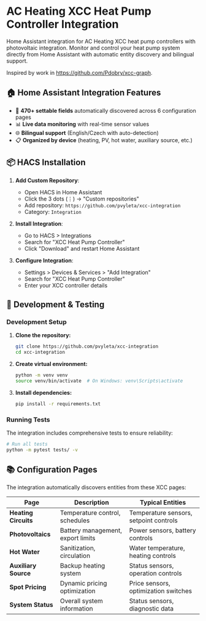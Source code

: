 # AC Heating XCC Heat Pump Controller Integration

Home Assistant integration for AC Heating XCC heat pump controllers with photovoltaic integration. Monitor and control your heat pump system directly from Home Assistant with automatic entity discovery and bilingual support.

Inspired by work in https://github.com/Pdobry/xcc-graph.

## 🏠 Home Assistant Integration Features

- 🔧 **470+ settable fields** automatically discovered across 6 configuration pages
- 📊 **Live data monitoring** with real-time sensor values
- 🌐 **Bilingual support** (English/Czech with auto-detection)
- 📋 **Organized by device** (heating, PV, hot water, auxiliary source, etc.)

## 📦 HACS Installation

1. **Add Custom Repository**:
   - Open HACS in Home Assistant
   - Click the 3 dots (⋮) → "Custom repositories"
   - Add repository: `https://github.com/pvyleta/xcc-integration`
   - Category: `Integration`

2. **Install Integration**:
   - Go to HACS > Integrations
   - Search for "XCC Heat Pump Controller"
   - Click "Download" and restart Home Assistant

3. **Configure Integration**:
   - Settings > Devices & Services > "Add Integration"
   - Search for "XCC Heat Pump Controller"
   - Enter your XCC controller details

## 🔧 Development & Testing

### Development Setup

1. **Clone the repository:**
   ```bash
   git clone https://github.com/pvyleta/xcc-integration
   cd xcc-integration
   ```

2. **Create virtual environment:**
   ```bash
   python -m venv venv
   source venv/bin/activate  # On Windows: venv\Scripts\activate
   ```

3. **Install dependencies:**
   ```bash
   pip install -r requirements.txt
   ```

### Running Tests

The integration includes comprehensive tests to ensure reliability:

```bash
# Run all tests
python -m pytest tests/ -v
```

## 📚 Configuration Pages

The integration automatically discovers entities from these XCC pages:

| Page | Description | Typical Entities |
|------|-------------|------------------|
| **Heating Circuits** | Temperature control, schedules | Temperature sensors, setpoint controls |
| **Photovoltaics** | Battery management, export limits | Power sensors, battery controls |
| **Hot Water** | Sanitization, circulation | Water temperature, heating controls |
| **Auxiliary Source** | Backup heating system | Status sensors, operation controls |
| **Spot Pricing** | Dynamic pricing optimization | Price sensors, optimization switches |
| **System Status** | Overall system information | Status sensors, diagnostic data |

